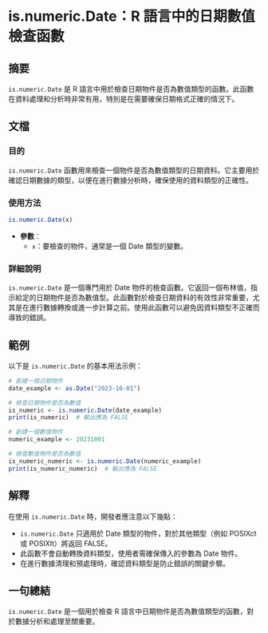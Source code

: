<!--
Meta Description: # is.numeric.Date：R 語言中的日期數值檢查函數 ## 摘要 `is.numeric.Date` 是 R 語言中用於檢查日期物件是否為數值類型的函數。此函數在資料處理和分析時非常有用，特別是在需要確保日期格式正確的情況下。 ## 文檔 ### 目的 `is.numeric.Date`...
Meta Keywords: date, numeric, false, date_example, is_numeric
-->

# is.numeric.Date：R 語言中的日期數值檢查函數

## 摘要
`is.numeric.Date` 是 R 語言中用於檢查日期物件是否為數值類型的函數。此函數在資料處理和分析時非常有用，特別是在需要確保日期格式正確的情況下。

## 文檔
### 目的
`is.numeric.Date` 函數用來檢查一個物件是否為數值類型的日期資料。它主要用於確認日期數據的類型，以便在進行數據分析時，確保使用的資料類型的正確性。

### 使用方法
```R
is.numeric.Date(x)
```
- **參數**：
  - `x`：要檢查的物件，通常是一個 Date 類型的變數。

### 詳細說明
`is.numeric.Date` 是一個專門用於 Date 物件的檢查函數。它返回一個布林值，指示給定的日期物件是否為數值型。此函數對於檢查日期資料的有效性非常重要，尤其是在進行數據轉換或進一步計算之前。使用此函數可以避免因資料類型不正確而導致的錯誤。

## 範例
以下是 `is.numeric.Date` 的基本用法示例：

```R
# 創建一個日期物件
date_example <- as.Date("2023-10-01")

# 檢查日期物件是否為數值
is_numeric <- is.numeric.Date(date_example)
print(is_numeric)  # 輸出應為 FALSE
```

```R
# 創建一個數值物件
numeric_example <- 20231001

# 檢查數值物件是否為數值
is_numeric_numeric <- is.numeric.Date(numeric_example)
print(is_numeric_numeric)  # 輸出應為 FALSE
```

## 解釋
在使用 `is.numeric.Date` 時，開發者應注意以下幾點：
- `is.numeric.Date` 只適用於 Date 類型的物件，對於其他類型（例如 POSIXct 或 POSIXlt）將返回 FALSE。
- 此函數不會自動轉換資料類型，使用者需確保傳入的參數為 Date 物件。
- 在進行數據清理和預處理時，確認資料類型是防止錯誤的關鍵步驟。

## 一句總結
`is.numeric.Date` 是一個用於檢查 R 語言中日期物件是否為數值類型的函數，對於數據分析和處理至關重要。